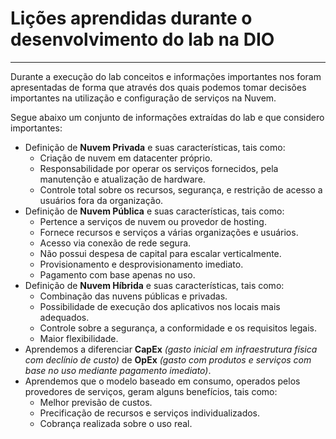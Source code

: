 
# Lições aprendidas durante o desenvolvimento do lab na DIO
---

Durante a execução do lab conceitos e informações importantes nos foram apresentadas de forma que através dos quais podemos tomar decisões importantes na utilização e configuração de serviços na Nuvem.

Segue abaixo um conjunto de informações extraídas do lab e que considero importantes:

* Definição de **Nuvem Privada** e suas características, tais como:
    * Criação de nuvem em datacenter próprio.
    * Responsabilidade por operar os serviços fornecidos, pela manutenção e atualização de hardware.
    * Controle total sobre os recursos, segurança, e restrição de acesso a usuários fora da organização.
* Definição de **Nuvem Pública** e suas características, tais como:
    * Pertence a serviços de nuvem ou provedor de hosting.
    * Fornece recursos e serviços a várias organizações e usuários.
    * Acesso via conexão de rede segura.
    * Não possui despesa de capital para escalar verticalmente.
    * Provisionamento e desprovisionamento imediato.
    * Pagamento com base apenas no uso. 
* Definição de **Nuvem Híbrida**  e suas características, tais como:
    * Combinação das nuvens públicas e privadas.
    * Possibilidade de execução dos aplicativos nos locais mais adequados.
    * Controle sobre a segurança, a conformidade e os requisitos legais.
    * Maior flexibilidade.
* Aprendemos a diferenciar **CapEx** *(gasto inicial em infraestrutura física com declínio de custo)* de **OpEx** *(gasto com produtos e serviços com base no uso mediante pagamento imediato)*.
*  Aprendemos que o modelo baseado em consumo, operados pelos provedores de serviços, geram alguns benefícios, tais como: 
    * Melhor previsão de custos.
    * Precificação de recursos e serviços individualizados.
    * Cobrança realizada sobre o uso real.
